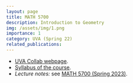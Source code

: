```yaml
---
layout: page
title: MATH 5700
description: Introduction to Geometry
img: /assets/img/1.png
importance: 1
category: UVA (Spring 22)
related_publications:
---
```


+ [UVA Collab webpage](https://collab.its.virginia.edu/portal/site/6080e2fd-cf21-4220-89c3-86b48521185c).
+ [Syllabus of the course](https://drive.google.com/file/d/1gKi_P4zwQTTUHMQmXenD46WjOXV3TAkr/view?usp=sharing).
+ _Lecture notes:_ see [MATH 5700 (Spring 2023)](/courses/S23math5700/).
